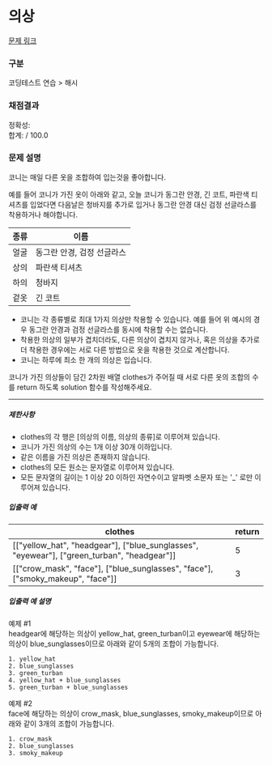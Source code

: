 # 의상

[문제 링크](https://school.programmers.co.kr/learn/courses/30/lessons/42578)

### 구분

코딩테스트 연습 > 해시

### 채점결과

정확성: <br/>
합계: / 100.0

### 문제 설명

<p>코니는 매일 다른 옷을 조합하여 입는것을 좋아합니다.</p>

<p>예를 들어 코니가 가진 옷이 아래와 같고, 오늘 코니가 동그란 안경, 긴 코트, 파란색 티셔츠를 입었다면 다음날은 청바지를 추가로 입거나 동그란 안경 대신 검정 선글라스를 착용하거나 해야합니다.</p>

<table class="table">
<thead>
    <tr>
        <th>종류</th>
        <th>이름</th>
        </tr>
    </thead>
    <tbody>
        <tr>
            <td>얼굴</td>
            <td>동그란 안경, 검정 선글라스</td>
        </tr>
        <tr>
            <td>상의</td>
            <td>파란색 티셔츠</td>
        </tr>
        <tr>
            <td>하의</td>
            <td>청바지</td>
        </tr>
        <tr>
            <td>겉옷</td>
            <td>긴 코트</td>
        </tr>
    </tbody>
</table>

<ul>
    <li>코니는 각 종류별로 최대 1가지 의상만 착용할 수 있습니다. 예를 들어 위 예시의 경우 동그란 안경과 검정 선글라스를 동시에 착용할 수는 없습니다. </li>
    <li>착용한 의상의 일부가 겹치더라도, 다른 의상이 겹치지 않거나, 혹은 의상을 추가로 더 착용한 경우에는 서로 다른 방법으로 옷을 착용한 것으로 계산합니다.</li>
    <li>코니는 하루에 최소 한 개의 의상은 입습니다.</li>
</ul>

<p>코니가 가진 의상들이 담긴 2차원 배열 clothes가 주어질 때 서로 다른 옷의 조합의 수를 return 하도록 solution 함수를 작성해주세요.</p>

<hr>

<h5>제한사항</h5>

<ul>
    <li>clothes의 각 행은 [의상의 이름, 의상의 종류]로 이루어져 있습니다.</li>
    <li>코니가 가진 의상의 수는 1개 이상 30개 이하입니다.</li>
    <li>같은 이름을 가진 의상은 존재하지 않습니다.</li>
    <li>clothes의 모든 원소는 문자열로 이루어져 있습니다.</li>
    <li>모든 문자열의 길이는 1 이상 20 이하인 자연수이고 알파벳 소문자 또는 '_' 로만 이루어져 있습니다.</li>
</ul>

<h5>입출력 예</h5>

<table class="table">
    <thead>
        <tr>
            <th>clothes</th>
            <th>return</th>
        </tr>
    </thead>
    <tbody>
        <tr>
            <td>[["yellow_hat", "headgear"], ["blue_sunglasses", "eyewear"], ["green_turban", "headgear"]]</td>
            <td>5</td>
        </tr>
        <tr>
            <td>[["crow_mask", "face"], ["blue_sunglasses", "face"], ["smoky_makeup", "face"]]</td>
            <td>3</td>
        </tr>
    </tbody>
</table>

<h5>입출력 예 설명</h5>

<p>예제 #1<br>
headgear에 해당하는 의상이 yellow_hat, green_turban이고 eyewear에 해당하는 의상이 blue_sunglasses이므로 아래와 같이 5개의 조합이 가능합니다.</p>

<div class="highlight"><pre class="codehilite"><code>1. yellow_hat
2. blue_sunglasses
3. green_turban
4. yellow_hat + blue_sunglasses
5. green_turban + blue_sunglasses
</code></pre></div>

<p>예제 #2<br>
face에 해당하는 의상이 crow_mask, blue_sunglasses, smoky_makeup이므로 아래와 같이 3개의 조합이 가능합니다.</p>

<div class="highlight"><pre class="codehilite"><code>1. crow_mask
2. blue_sunglasses
3. smoky_makeup
</code></pre></div>
